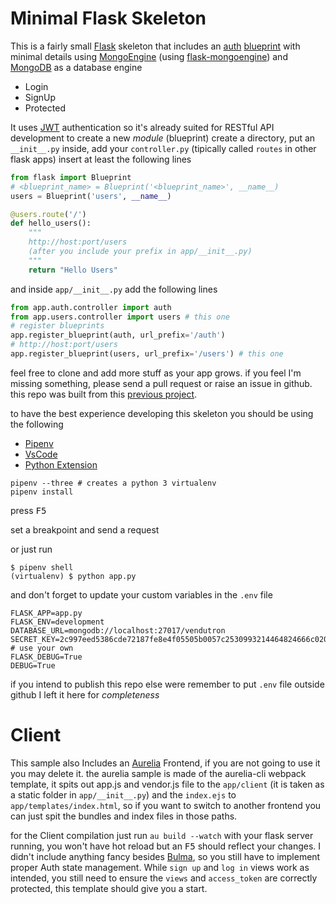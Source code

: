 [Flask]: http://flask.pocoo.org/
[blueprint]: http://flask.pocoo.org/docs/1.0/blueprints/
[JWT]: https://github.com/vimalloc/flask-jwt-extended
[previous project]: https://github.com/AngelMunoz/FlaskBlueprintsDemo
[auth]: https://github.com/AngelMunoz/flask-minimal-skeleton/blob/master/app/auth/controller.py
[MongoEngine]: http://docs.mongoengine.org/
[flask-mongoengine]: http://docs.mongoengine.org/projects/flask-mongoengine/en/latest/
[MongoDB]: https://www.mongodb.com/
[Aurelia]: https://aurelia.io/
[Bulma]: https://bulma.io/

# Minimal Flask Skeleton
This is a fairly small [Flask] skeleton that includes an [auth] [blueprint] with minimal details using [MongoEngine] (using [flask-mongoengine]) and [MongoDB] as a database engine

- Login
- SignUp
- Protected

It uses [JWT] authentication so it's already suited for RESTful API development
to create a new *module* (blueprint) create a directory, put an `__init__.py` inside, add your `controller.py` (tipically called `routes` in other flask apps) insert at least the following lines
```py
from flask import Blueprint
# <blueprint_name> = Blueprint('<blueprint_name>', __name__)
users = Blueprint('users', __name__)

@users.route('/')
def hello_users():
    """
    http://host:port/users
    (after you include your prefix in app/__init__.py)
    """
    return "Hello Users"
```
and inside `app/__init__.py` add the following lines
```py
from app.auth.controller import auth
from app.users.controller import users # this one
# register blueprints
app.register_blueprint(auth, url_prefix='/auth')
# http://host:port/users
app.register_blueprint(users, url_prefix='/users') # this one
```

feel free to clone and add more stuff as your app grows.
if you feel I'm missing something, please send a pull request or raise an issue in github.
this repo was built from this [previous project].

to have the best experience developing this skeleton you should be using the following

- [Pipenv](https://github.com/pypa/pipenv)
- [VsCode](https://code.visualstudio.com/)
- [Python Extension](https://marketplace.visualstudio.com/items?itemName=ms-python.python)

```
pipenv --three # creates a python 3 virtualenv
pipenv install
```

press <kbd>F5</kbd>

set a breakpoint and send a request

or just run
```
$ pipenv shell
(virtualenv) $ python app.py
```

and don't forget to update your custom variables in the `.env` file
```
FLASK_APP=app.py
FLASK_ENV=development
DATABASE_URL=mongodb://localhost:27017/vendutron
SECRET_KEY=2c997eed5386cde72187fe8e4f05505b0057c2530993214464824666c02081e0 # use your own
FLASK_DEBUG=True
DEBUG=True
```

if you intend to publish this repo else were remember to put `.env` file outside github I left it here for *completeness*

# Client
This sample also Includes an [Aurelia] Frontend, if you are not going to use it you may delete it.
the aurelia sample is made of the aurelia-cli webpack template, it spits out app.js and vendor.js
file to the `app/client` (it is taken as a static folder in `app/__init__.py`) and the `index.ejs`
to `app/templates/index.html`, so if you want to switch to another frontend you can just
spit the bundles and index files in those paths.

for the Client compilation just run `au build --watch` with your flask server running, you won't have
hot reload but an <kbd>F5</kbd> should reflect your changes.
I didn't include anything fancy besides [Bulma], so you still have to implement proper Auth state
management. While `sign up` and `log in` views work as intended, you still need to ensure
the `views` and `access_token` are correctly protected, this template should give you a start.